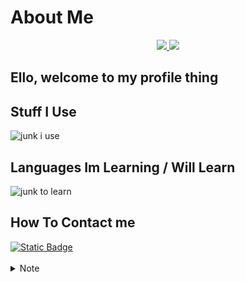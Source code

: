 # About Me
<p align="center">
  <a href="https://gorbcorp.rocks">
    <img src="https://github.com/snqwq/assets/blob/1ac935f88dbb3fdafd615ddf20288b6cefacd15c/cool-guy-green.svg" />
    <img src="https://img.shields.io/badge/Criminally-Insane-darkred?style=for-the-badge" />
  </a>
</p>

## Ello, welcome to my profile thing

## Stuff I Use

![junk i use](https://skillicons.dev/icons?i=py,c,lua,html,css,js,vscode,pycharm,godot)

## Languages Im Learning / Will Learn

![junk to learn](https://skillicons.dev/icons?i=kotlin,typescript,cpp,rust)

## How To Contact me

<div float="left">
  <a href="https://discordapp.com/users/686709101044039769">
    <img alt="Static Badge" src="https://img.shields.io/badge/My-Discord-%235865F2?style=for-the-badge&logo=discord">
  </a>
<div/>

<br>
<details>
<summary>Note</summary>
I tend to have most of my repos private so the public ones may be outdated or just spaghetti

I do plan on making more public repos and contributions
</details>
